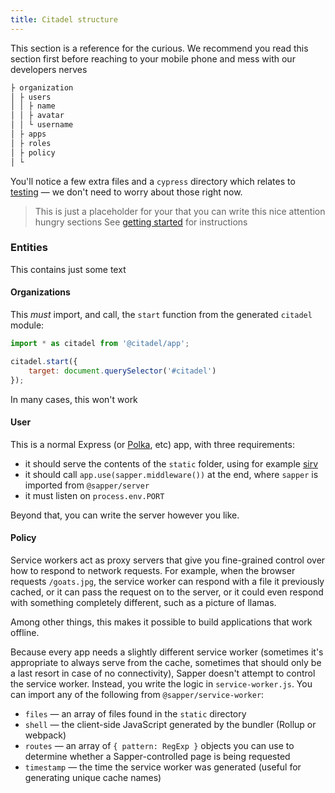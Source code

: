 ```yaml
---
title: Citadel structure
---
```


This section is a reference for the curious. We recommend you read this section first before reaching to your mobile phone and mess with our developers nerves

```bash
├ organization
│ ├ users
│ │ ├ name
│ │ ├ avatar
│ │ └ username
│ ├ apps
│ ├ roles
│ ├ policy
│ └ 
```

You'll notice a few extra files and a `cypress` directory which relates to [testing](docs#Testing) — we don't need to worry about those right now.

> This is just a placeholder for your that you can write this nice attention hungry sections See [getting started](docs#Getting_started) for instructions

### Entities

This contains just some text

#### Organizations

This *must* import, and call, the `start` function from the generated `citadel` module:

```js
import * as citadel from '@citadel/app';

citadel.start({
	target: document.querySelector('#citadel')
});
```

In many cases, this won't work 

#### User

This is a normal Express (or [Polka](https://github.com/lukeed/polka), etc) app, with three requirements:

* it should serve the contents of the `static` folder, using for example [sirv](https://github.com/lukeed/sirv)
* it should call `app.use(sapper.middleware())` at the end, where `sapper` is imported from `@sapper/server`
* it must listen on `process.env.PORT`

Beyond that, you can write the server however you like.


#### Policy

Service workers act as proxy servers that give you fine-grained control over how to respond to network requests. For example, when the browser requests `/goats.jpg`, the service worker can respond with a file it previously cached, or it can pass the request on to the server, or it could even respond with something completely different, such as a picture of llamas.

Among other things, this makes it possible to build applications that work offline.

Because every app needs a slightly different service worker (sometimes it's appropriate to always serve from the cache, sometimes that should only be a last resort in case of no connectivity), Sapper doesn't attempt to control the service worker. Instead, you write the logic in `service-worker.js`. You can import any of the following from `@sapper/service-worker`:

* `files` — an array of files found in the `static` directory
* `shell` — the client-side JavaScript generated by the bundler (Rollup or webpack)
* `routes` — an array of `{ pattern: RegExp }` objects you can use to determine whether a Sapper-controlled page is being requested
* `timestamp` — the time the service worker was generated (useful for generating unique cache names)
